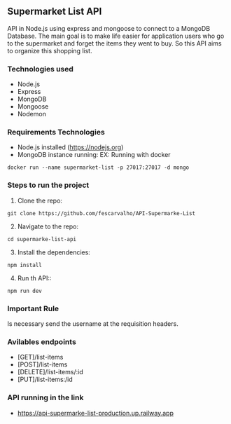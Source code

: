 ## Supermarket List API

API in Node.js using express and mongoose to connect to a MongoDB Database.
The main goal is to make life easier for application users who go to the supermarket and forget the items they went to buy.
So this API aims to organize this shopping list.

### Technologies used

- Node.js
- Express
- MongoDB
- Mongoose
- Nodemon

### Requirements Technologies

- Node.js installed (<https://nodejs.org>)
- MongoDB instance running:
  EX: Running with docker

```
docker run --name supermarket-list -p 27017:27017 -d mongo
```

### Steps to run the project

1. Clone the repo:

```
git clone https://github.com/fescarvalho/API-Supermarke-List
```

2. Navigate to the repo:

```
cd supermarke-list-api
```

3. Install the dependencies:

```
npm install
```

4. Run th API::

```
npm run dev
```

### Important Rule

Is necessary send the username at the requisition headers.

### Avilables endpoints

- [GET]/list-items
- [POST]/list-items
- [DELETE]/list-items/:id
- [PUT]/list-items:/id

### API running in the link

- <https://api-supermarke-list-production.up.railway.app>
